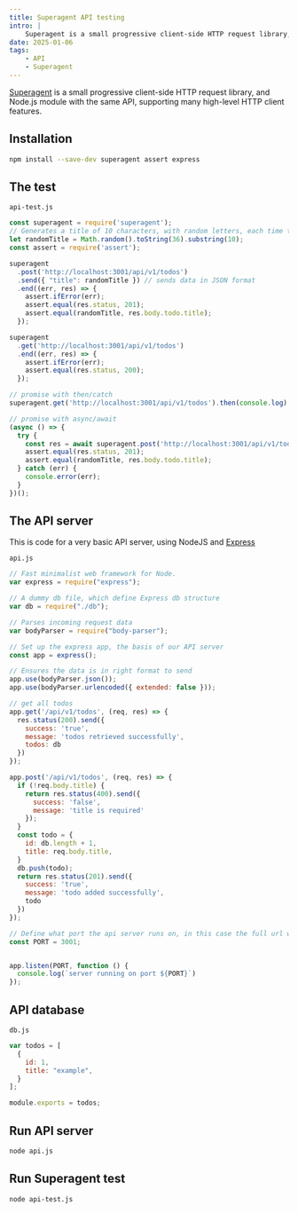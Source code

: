 ```yaml
---
title: Superagent API testing
intro: |
    Superagent is a small progressive client-side HTTP request library, and Node.js module with the same API, supporting many high-level HTTP client features.
date: 2025-01-06
tags:
    - API
    - Superagent
---
```


[Superagent](https://www.npmjs.com/package/superagent) is a small progressive client-side HTTP request library, and Node.js module with the same API, supporting many high-level HTTP client features.

## Installation

```bash
npm install --save-dev superagent assert express
```

## The test

`api-test.js`
```javascript
const superagent = require('superagent');
// Generates a title of 10 characters, with random letters, each time test is run
let randomTitle = Math.random().toString(36).substring(10);
const assert = require('assert');

superagent
  .post('http://localhost:3001/api/v1/todos')
  .send({ "title": randomTitle }) // sends data in JSON format
  .end((err, res) => {
    assert.ifError(err);
    assert.equal(res.status, 201);
    assert.equal(randomTitle, res.body.todo.title);
  });

superagent
  .get('http://localhost:3001/api/v1/todos')
  .end((err, res) => {
    assert.ifError(err);
    assert.equal(res.status, 200);
  });

// promise with then/catch
superagent.get('http://localhost:3001/api/v1/todos').then(console.log).catch(console.error);

// promise with async/await
(async () => {
  try {
    const res = await superagent.post('http://localhost:3001/api/v1/todos').send({ "title": randomTitle });
    assert.equal(res.status, 201);
    assert.equal(randomTitle, res.body.todo.title);
  } catch (err) {
    console.error(err);
  }
})();
```
## The API server

This is code for a very basic API server, using NodeJS and [Express](https://expressjs.com)

`api.js`
```javascript
// Fast minimalist web framework for Node.
var express = require("express");

// A dummy db file, which define Express db structure
var db = require("./db");

// Parses incoming request data
var bodyParser = require("body-parser");

// Set up the express app, the basis of our API server
const app = express();

// Ensures the data is in right format to send
app.use(bodyParser.json());
app.use(bodyParser.urlencoded({ extended: false }));

// get all todos
app.get('/api/v1/todos', (req, res) => {
  res.status(200).send({
    success: 'true',
    message: 'todos retrieved successfully',
    todos: db
  })
});

app.post('/api/v1/todos', (req, res) => {
  if (!req.body.title) {
    return res.status(400).send({
      success: 'false',
      message: 'title is required'
    });
  }
  const todo = {
    id: db.length + 1,
    title: req.body.title,
  }
  db.push(todo);
  return res.status(201).send({
    success: 'true',
    message: 'todo added successfully',
    todo
  })
});

// Define what port the api server runs on, in this case the full url would be http://localhost:3001
const PORT = 3001;


app.listen(PORT, function () {
  console.log(`server running on port ${PORT}`)
});
```

## API database

`db.js`
```javascript
var todos = [
  {
    id: 1,
    title: "example",
  }
];

module.exports = todos;
```

## Run API server

```bash
node api.js
```

## Run Superagent test

```bash
node api-test.js
```

